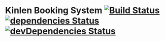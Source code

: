 # Kinlen Booking System [![Build Status](https://travis-ci.org/jseto/kinlen-bookings.svg?branch=master)](https://travis-ci.org/jseto/kinlen-bookings)[![dependencies Status](https://david-dm.org/jseto/kinlen-bookings/status.svg)](https://david-dm.org/jseto/kinlen-bookings)[![devDependencies Status](https://david-dm.org/jseto/kinlen-bookings/dev-status.svg)](https://david-dm.org/jseto/kinlen-bookings?type=dev)
